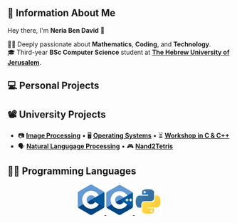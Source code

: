 ## 🙇 Information About Me 

Hey there, I'm **Neria Ben David** 👋  


👨‍🔬 Deeply passionate about **Mathematics**, **Coding**, and **Technology**.   
🎓 Third-year **BSc Computer Science** student at **[The Hebrew University of Jerusalem](https://en.huji.ac.il/)**.
##

## 💻 Personal Projects  

## 📽️ University Projects  
-  📷 [**Image Processing**](https://github.com/neriabd/ImageProcessing)  • 🖥️ [**Operating Systems**](https://github.com/neriabd/OperatingSystems) • ⏳ [**Workshop in C & C++**](https://github.com/neriabd/Workshop-C-CPP)
-  🗣️ [**Natural Langugage Processing**](https://github.com/neriabd/Natural-Language-Processing) • 🎮 [**Nand2Tetris**](https://github.com/neriabd/Nand2Tetris)
##
## 👨‍💻 Programming Languages


<p align="center">
  <a href="https://en.wikipedia.org/wiki/C_(programming_language)" style="display: inline;">
    <img src="logos/c.png" alt="C Icon">
  </a>
  <a href="https://en.wikipedia.org/wiki/C%2B%2B" style="display: inline;">
    <img src="logos/cpp.png" alt="CPP Icon">
  </a>
  <a href="https://www.python.org" style="display: inline;">
    <img src="logos/python.png" alt="Python Icon">
  </a>
</p>

<!--
**neriabd/neriabd** is a ✨ _special_ ✨ repository because its `README.md` (this file) appears on your GitHub profile.

Here are some ideas to get you started:

- 🔭 I’m currently working on ...
- 🌱 I’m currently learning ...
- 👯 I’m looking to collaborate on ...
- 🤔 I’m looking for help with ...
- 💬 Ask me about ...
- 📫 How to reach me: ...
- 😄 Pronouns: ...
- ⚡ Fun fact: ...

[![C Icon](logos/c.png)](https://en.wikipedia.org/wiki/C_(programming_language))
[![CPP Icon](logos/cpp.png)](https://en.wikipedia.org/wiki/C%2B%2B)
[![Python Icon](logos/python.png)](https://www.python.org)
-->
